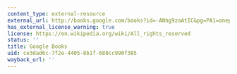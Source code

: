 ```yaml
---
content_type: external-resource
external_url: http://books.google.com/books?id=-ANhg9zaAtIC&pg=PA1=onepage
has_external_license_warning: true
license: https://en.wikipedia.org/wiki/All_rights_reserved
status: ''
title: Google Books
uid: ce3dad6c-7f2e-4405-8b1f-688cc990f385
wayback_url: ''
---
```

